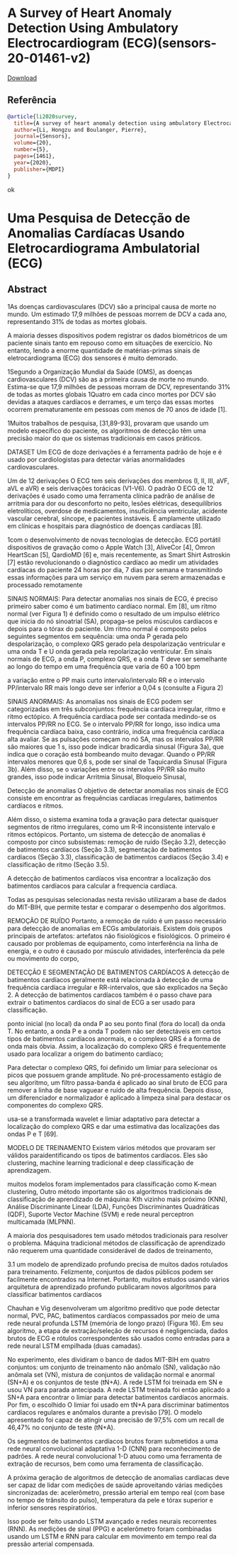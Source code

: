 # A Survey of Heart Anomaly Detection Using Ambulatory Electrocardiogram (ECG)(sensors-20-01461-v2)


[Download](https://www.mdpi.com/1424-8220/20/5/1461)


## Referência
```bibtex 1
@article{li2020survey,
  title={A survey of heart anomaly detection using ambulatory Electrocardiogram (ECG)},
  author={Li, Hongzu and Boulanger, Pierre},
  journal={Sensors},
  volume={20},
  number={5},
  pages={1461},
  year={2020},
  publisher={MDPI}
}
```
ok

# Uma Pesquisa de Detecção de Anomalias Cardíacas Usando Eletrocardiograma Ambulatorial (ECG)

## Abstract
1As doenças cardiovasculares (DCV) são a principal causa de morte no mundo. Um estimado 17,9 milhões de pessoas morrem de DCV a cada ano, representando 31% de todas as mortes globais.

A maioria desses dispositivos podem registrar os dados biométricos de um paciente sinais tanto em repouso como em situações de exercício.
No entanto, lendo a enorme quantidade de matérias-primas sinais de eletrocardiograma (ECG) dos sensores é muito demorado.


1Segundo a Organização Mundial da Saúde (OMS), as doenças cardiovasculares (DCV) são as a primeira causa de morte no mundo. Estima-se que 17,9 milhões de pessoas morram de DCV, representando 31% de todas as mortes globais
1Quatro em cada cinco mortes por DCV são devidas a ataques cardíacos e derrames, e um terço das essas mortes ocorrem prematuramente em pessoas com menos de 70 anos de idade [1].

1Muitos trabalhos de pesquisa, [31,89-93], provaram que usando um modelo específico do paciente, os algoritmos de detecção têm uma precisão maior do que os sistemas tradicionais em casos práticos.

DATASET
Um ECG de doze derivações é a ferramenta padrão de hoje e é usado por cardiologistas para detectar várias anormalidades cardiovasculares.

Um de 12 derivações O ECG tem seis derivações dos membros (I, II, III, aVF, aVL e aVR) e seis derivações torácicas (V1-V6). O padrão
O ECG de 12 derivações é usado como uma ferramenta clínica padrão de análise de arritmia para dor ou desconforto no peito, lesões elétricas, desequilíbrios eletrolíticos, overdose de medicamentos, insuficiência ventricular, acidente vascular cerebral, síncope, e pacientes instáveis. É amplamente utilizado em clínicas e hospitais para diagnóstico de doenças cardíacas [8].

1com o desenvolvimento de novas tecnologias de detecção. ECG portátil dispositivos de gravação como o Apple Watch [3], AliveCor [4], Omron HeartScan [5], QardioMD [6] e, mais recentemente, as Smart Shirt Astroskin [7] estão revolucionando o diagnóstico cardíaco ao medir um atividades cardíacas do paciente 24 horas por dia, 7 dias por semana e transmitindo essas informações para um serviço em nuvem para serem armazenadas e processado remotamente

SINAIS NORMAIS:
Para detectar anomalias nos sinais de ECG, é preciso primeiro saber como é um batimento cardíaco normal. Em [8], um ritmo normal (ver Figura 1) é definido como o resultado de um impulso elétrico que inicia do nó sinoatrial (SA), propaga-se pelos músculos cardíacos e depois para o tórax do paciente. Um ritmo normal é composto pelos seguintes segmentos em sequência: uma onda P gerada pelo despolarização, o complexo QRS gerado pela despolarização ventricular e uma onda T e U onda gerada pela repolarização ventricular. Em sinais normais de ECG, a onda P, complexo QRS, e a onda T deve ser semelhante ao longo do tempo em uma frequência que varia de 60 a 100 bpm

a variação entre o PP mais curto intervalo/intervalo RR e o intervalo PP/intervalo RR mais longo deve ser inferior a 0,04 s (consulte a Figura 2)

SINAIS ANORMAIS:
As anomalias nos sinais de ECG podem ser categorizadas em três subconjuntos: frequência cardíaca irregular, ritmo e ritmo ectópico. A frequência cardíaca pode ser contada medindo-se os intervalos PP/RR no ECG. Se o intervalo PP/RR for longo, isso indica uma frequência cardíaca baixa, caso contrário, indica uma frequência cardíaca alta avaliar. Se as pulsações começam no nó SA, mas os intervalos PP/RR são maiores que 1 s, isso pode indicar bradicardia sinusal (Figura 3a), que indica que o coração está bombeando muito devagar. Quando o PP/RR intervalos menores que 0,6 s, pode ser sinal de Taquicardia Sinusal (Figura 3b). Além disso, se o variações entre os intervalos PP/RR são muito grandes, isso pode indicar Arritmia Sinusal, Bloqueio Sinusal,

Detecção de anomalias
O objetivo de detectar anomalias nos sinais de ECG consiste em encontrar as frequências cardíacas irregulares,
batimentos cardíacos e ritmos.

Além disso, o sistema examina toda a gravação para detectar quaisquer segmentos de ritmo irregulares, como um R-R inconsistente
intervalo e ritmos ectópicos. Portanto, um sistema de detecção de anomalias é composto por cinco subsistemas: remoção de ruído (Seção 3.2), detecção de batimentos cardíacos (Seção 3.3), segmentação de batimentos cardíacos (Seção 3.3), classificação de batimentos cardíacos (Seção 3.4) e classificação de ritmo (Seção 3.5).

A detecção de batimentos cardíacos visa encontrar a localização dos batimentos cardíacos para calcular a frequencia cardíaca.

Todas as pesquisas selecionadas nesta revisão utilizaram a base de dados do MIT-BIH, que permite testar e comparar
o desempenho dos algoritmos.

REMOÇÃO DE RUÍDO
Portanto, a remoção de ruído é um passo necessário para detecção de anomalias em ECGs ambulatoriais. Existem dois grupos principais de artefatos: artefatos não fisiológicos e fisiológicos. O primeiro é causado por problemas de equipamento, como interferência na linha de energia, e o outro é causado por músculo atividades, interferência da pele ou movimento do corpo,


DETECÇÃO E SEGMENTAÇÃO DE BATIMENTOS CARDÍACOS
A detecção de batimentos cardíacos geralmente está relacionada à detecção de uma frequência cardíaca irregular e
RR-intervalos, que são explicados na Seção 2. A detecção de batimentos cardíacos também é o passo chave para extrair o batimentos cardíacos do sinal de ECG a ser usado para classificação.

ponto inicial (no local) da onda P ao seu ponto final (fora do local) da onda T.
No entanto, a onda P e a onda T podem não ser detectáveis em certos tipos de batimentos cardíacos anormais,
e o complexo QRS é a forma de onda mais óbvia. Assim, a localização do complexo QRS é frequentemente
usado para localizar a origem do batimento cardíaco;

Para detectar o complexo QRS, foi definido um limiar para selecionar os picos que possuem grande amplitude. No pré-processamento
estágio de seu algoritmo, um filtro passa-banda é aplicado ao sinal bruto de ECG para remover a linha de base vaguear e ruído de alta frequência. Depois disso, um diferenciador e normalizador é aplicado à limpeza sinal para destacar os componentes do complexo QRS.

usa-se a transformada wavelet e limiar adaptativo para detectar a localização do complexo QRS e dar uma
estimativa das localizações das ondas P e T [69].

MODELO DE TREINAMENTO
Existem vários métodos que provaram ser válidos paraidentificando os tipos de batimentos cardíacos. Eles são clustering, machine learning tradicional e deep classificação de aprendizagem.

muitos modelos foram implementados para classificação como K-mean clustering,
Outro método importante são os algoritmos tradicionais de classificação de aprendizado de máquina: Kth vizinho mais próximo (KNN), Análise Discriminante Linear (LDA), Funções Discriminantes Quadráticas (QDF), Suporte Vector Machine (SVM) e rede neural perceptron multicamada (MLPNN).

A maioria dos pesquisadores tem usado métodos tradicionais para resolver o problema. Máquina tradicional métodos de classificação de aprendizado não requerem uma quantidade considerável de dados de treinamento,

3.1 um modelo de aprendizado profundo precisa de muitos dados rotulados para treinamento. Felizmente, conjuntos de dados públicos podem ser facilmente encontrados na Internet. Portanto, muitos estudos usando vários arquitetura de aprendizado profundo publicaram novos algoritmos para classificar batimentos cardíacos


Chauhan e Vig desenvolveram um algoritmo preditivo que pode detectar normal, PVC, PAC,
batimentos cardíacos compassados ​​por meio de uma rede neural profunda LSTM (memória de longo prazo) (Figura 16). Em seu
algoritmo, a etapa de extração/seleção de recursos é negligenciada, dados brutos de ECG e rótulos correspondentes
são usados ​​como entradas para a rede neural LSTM empilhada (duas camadas).

No experimento, eles dividiram o banco de dados MIT-BIH em quatro conjuntos: um conjunto de treinamento não anômalo (SN), validação não anômala set (VN), mistura de conjuntos de validação normal e anormal (SN+A) e os conjuntos de teste (tN+A). A rede LSTM foi treinada em SN e usou VN para parada antecipada. A rede LSTM treinada foi então aplicado a SN+A para encontrar o limiar para detectar batimentos cardíacos anormais. Por fim, o escolhido O limiar foi usado em tN+A para discriminar batimentos cardíacos regulares e anômalos durante a previsão [79]. O modelo apresentado foi capaz de atingir uma precisão de 97,5% com um recall de 46,47% no conjunto de teste (tN+A).

Os segmentos de batimentos cardíacos brutos foram submetidos a uma rede neural convolucional adaptativa 1-D (CNN) para reconhecimento de padrões. A rede neural convolucional 1-D atuou como uma ferramenta de extração de recursos, bem como uma ferramenta de classificação.

A próxima geração de algoritmos de detecção de anomalias cardíacas deve ser capaz de lidar com medições de saúde aproveitando várias medições sincronizadas de: acelerômetro, pressão arterial em tempo real (com base no tempo de trânsito do pulso), temperatura da pele e tórax superior e inferior sensores respiratórios.

Isso pode ser feito usando LSTM avançado e redes neurais recorrentes (RNN).
As medições de sinal (PPG) e acelerômetro foram combinadas usando um LSTM e RNN para calcular em movimento em tempo real da pressão arterial compensada.